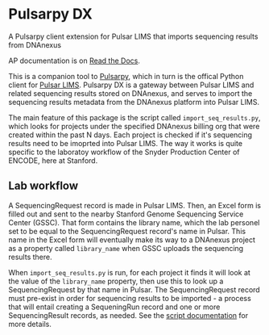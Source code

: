 # Pulsarpy DX
A Pulsarpy client extension for Pulsar LIMS that imports sequencing results from DNAnexus

AP documentation is on [Read the Docs](https://pulsarpy_dx.readthedocs.io/en/latest).

This is a companion tool to [Pulsarpy](https://github.com/nathankw/pulsarpy), which in turn is the offical
Python client for [Pulsar LIMS](https://github.com/nathankw/pulsar_lims). Pulsarpy DX is a gateway 
between Pulsar LIMS and related sequencing results stored on DNAnexus, and serves to 
import the sequencing results metadata from the DNAnexus platform into Pulsar LIMS. 

The main feature of this package is the script called ``import_seq_results.py``, which looks for projects under the specified DNAnexus billing org that were created within the past N days. Each project is checked if it's sequencing results need to be imoprted into Pulsar LIMS.  The way it works is quite specific to the laboratoy workflow of the Snyder Production Center of ENCODE, here at Stanford. 

## Lab workflow
A SequencingRequest record is made in Pulsar LIMS. Then, an Excel form is filled out and sent to the nearby Stanford Genome Sequencing Service Center (GSSC). That form contains the library name, which the lab personel set to be equal to the SequencingRequest record's name in Pulsar. This name in the Excel form will eventually make its way to a DNAnexus project as a property called `library_name` when GSSC uploads the sequencing results there. 

When ``import_seq_results.py`` is run, for each project it finds it will look at the value of the `library_name` property, then use this to look up a SequencingRequest by that name in Pulsar. The SequencingRequest record must pre-exist in order for sequencing results to be imported - a process that will entail creating a SequeningRun record and one or more SequencingResult records, as needed.  See the [script documentation](https://pulsarpy-dx.readthedocs.io/en/latest/scripts/import_seq_results.html) for more details. 
 
